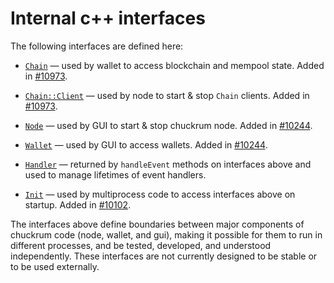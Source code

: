 # Internal c++ interfaces

The following interfaces are defined here:

* [`Chain`](chain.h) — used by wallet to access blockchain and mempool state. Added in [#10973](https://github.com/chuckrum/chuckrum/pull/10973).

* [`Chain::Client`](chain.h) — used by node to start & stop `Chain` clients. Added in [#10973](https://github.com/chuckrum/chuckrum/pull/10973).

* [`Node`](node.h) — used by GUI to start & stop chuckrum node. Added in [#10244](https://github.com/chuckrum/chuckrum/pull/10244).

* [`Wallet`](wallet.h) — used by GUI to access wallets. Added in [#10244](https://github.com/chuckrum/chuckrum/pull/10244).

* [`Handler`](handler.h) — returned by `handleEvent` methods on interfaces above and used to manage lifetimes of event handlers.

* [`Init`](init.h) — used by multiprocess code to access interfaces above on startup. Added in [#10102](https://github.com/chuckrum/chuckrum/pull/10102).

The interfaces above define boundaries between major components of chuckrum code (node, wallet, and gui), making it possible for them to run in different processes, and be tested, developed, and understood independently. These interfaces are not currently designed to be stable or to be used externally.
